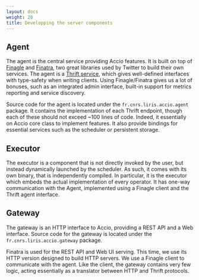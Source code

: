 ```yaml
---
layout: docs
weight: 20
title: Developping the server components
---
```


## Agent
The agent is the central service providing Accio features.
It is built on top of [Finagle](https://twitter.github.io/finagle/) and [Finatra](https://twitter.github.io/finatra/), two great libraries used by Twitter to build their own services.
The agent is a [Thrift service](https://thrift.apache.org/), which gives well-defined interfaces with type-safety when writing clients.
Using Finagle/Finatra gives us a lot of bonuses, such as an integrated admin interface, built-in support for metrics reporting and service discovery.

Source code for the agent is located under the `fr.cnrs.liris.accio.agent` package.
It contains the implementation of each Thrift endpoint, though each of these should not exceed ~100 lines of code.
Indeed, it essentially on Accio core class to implement features.
It also provide bindings for essential services such as the scheduler or persistent storage.

## Executor
The executor is a component that is not directly invoked by the user, but instead dynamically launched by the scheduler.
As such, it comes with its own binary, that is independently compiled.
In particular, it is the executor which embeds the actual implementation of every operator.
It has one-way communication with the Agent, implemented using a Finagle client and the Thrift agent interface.

## Gateway
The gateway is an HTTP interface to Accio, providing a REST API and a Web interface.
Source code for the gateway is located under the `fr.cnrs.liris.accio.gateway` package.

Finatra is used for the REST API and Web UI serving.
This time, we use its HTTP version designed to build HTTP servers.
We use a Finagle client to communicate with the agent.
Like the client, the gateway contains very few logic, acting essentially as a translator between HTTP and Thrift protocols.
